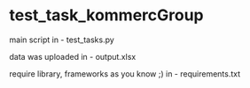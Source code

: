 # test_task_kommercGroup

main script in - test_tasks.py

data was uploaded in - output.xlsx

require library, frameworks as you know ;) in - requirements.txt
